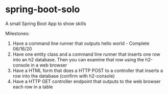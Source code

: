 # spring-boot-solo
A small Spring Boot App to show skills

Milestones:
1) Have a command line runner that outputs hello world  - Complete 06/16/20
2) Have one entity class and a command line runner that inserts one row into an h2 database.  Then you can examine that row using the h2-console in a web browser
3) Have a HTML form that does a HTTP POST to a controller that inserts a row into the database (confirm with h2-console)
4) Have a HTTP GET controller endpoint that outputs to the web browser each row in a table
